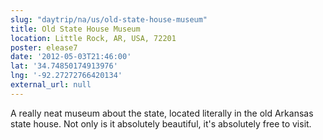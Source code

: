 ```yaml
---
slug: "daytrip/na/us/old-state-house-museum"
title: Old State House Museum
location: Little Rock, AR, USA, 72201
poster: elease7
date: '2012-05-03T21:46:00'
lat: '34.74850174913976'
lng: '-92.27272766420134'
external_url: null
---
```


A really neat museum about the state, located literally in the old Arkansas state house.  Not only is it absolutely beautiful, it's absolutely free to visit.
